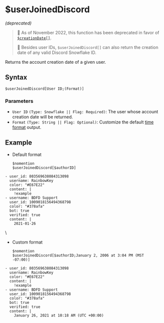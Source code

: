 # $userJoinedDiscord
*(deprecated)*

> 📌 As of November 2022, this function has been deprecated in favor of [`$creationDate[]`](./creationDate.md).
>
> 📌 Besides user IDs, `$userJoinedDiscord[]` can also return the creation date of any valid Discord Snowflake ID.

Returns the account creation date of a given user.

## Syntax
```
$userJoinedDiscord[User ID;(Format)]
```

### Parameters
- `User ID` `(Type: Snowflake || Flag: Required)`: The user whose account creation date will be returned. 
- `Format` `(Type: String || Flag: Optional)`: Customize the default [time format](../resources/timeFormat.md) output.

## Example
- Default format
   ```
   $nomention
   $userJoinedDiscord[$authorID]
   ```
   
``` discord yaml
- user_id: 803569638084313098
  username: RainbowKey
  color: "#E67E22"
  content: |
    !example
- username: BDFD Support
  user_id: 1009018156494368798
  color: "#378afa"
  bot: true
  verified: true
  content: |
    2021-01-26
```
\
  
- Custom format
   ```
   $nomention
   $userJoinedDiscord[$authorID;January 2, 2006 at 3:04 PM (MST -07:00)]
   ```

``` discord yaml
- user_id: 803569638084313098
  username: RainbowKey
  color: "#E67E22"
  content: |
    !example
- username: BDFD Support
  user_id: 1009018156494368798
  color: "#378afa"
  bot: true
  verified: true
  content: |
    January 26, 2021 at 10:18 AM (UTC +00:00)
```
